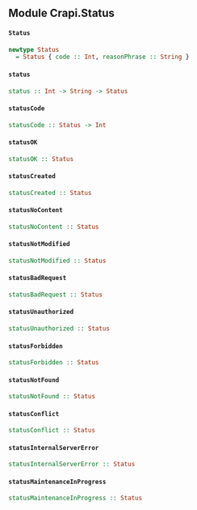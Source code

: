## Module Crapi.Status

#### `Status`

``` purescript
newtype Status
  = Status { code :: Int, reasonPhrase :: String }
```

#### `status`

``` purescript
status :: Int -> String -> Status
```

#### `statusCode`

``` purescript
statusCode :: Status -> Int
```

#### `statusOK`

``` purescript
statusOK :: Status
```

#### `statusCreated`

``` purescript
statusCreated :: Status
```

#### `statusNoContent`

``` purescript
statusNoContent :: Status
```

#### `statusNotModified`

``` purescript
statusNotModified :: Status
```

#### `statusBadRequest`

``` purescript
statusBadRequest :: Status
```

#### `statusUnauthorized`

``` purescript
statusUnauthorized :: Status
```

#### `statusForbidden`

``` purescript
statusForbidden :: Status
```

#### `statusNotFound`

``` purescript
statusNotFound :: Status
```

#### `statusConflict`

``` purescript
statusConflict :: Status
```

#### `statusInternalServerError`

``` purescript
statusInternalServerError :: Status
```

#### `statusMaintenanceInProgress`

``` purescript
statusMaintenanceInProgress :: Status
```


